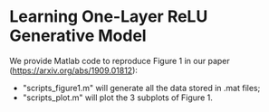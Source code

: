 # Learning One-Layer ReLU Generative Model

We provide Matlab code to reproduce Figure 1 in our paper (https://arxiv.org/abs/1909.01812): 
- "scripts_figure1.m" will generate all the data stored in .mat files; 
- "scripts_plot.m" will plot the 3 subplots of Figure 1.

